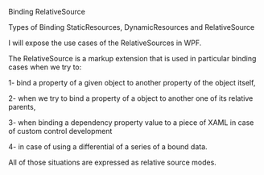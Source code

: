 Binding RelativeSource 

Types of Binding
StaticResources, DynamicResources and RelativeSource 

I will expose the use cases of the RelativeSources in WPF. 

The RelativeSource is a markup extension that is used in particular binding cases when we try to:

1- bind a property of a given object to another property of the object itself, 

2- when we try to bind a property of a object to another one of its relative parents, 

3- when binding a dependency property value to a piece of XAML in case of custom control development 

4- 	in case of using a differential of a series of a bound data. 

All of those situations are expressed as relative source modes.
